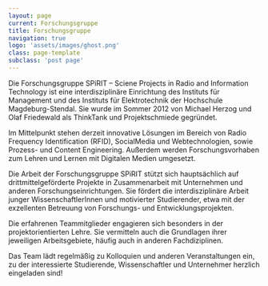 ```yaml
---
layout: page
current: Forschungsgruppe
title: Forschungsgruppe
navigation: true
logo: 'assets/images/ghost.png'
class: page-template
subclass: 'post page'
---
```




Die Forschungsgruppe SPiRIT – Sciene Projects in Radio and Information Technology ist eine interdisziplinäre Einrichtung des Instituts für Management und des Instituts für Elektrotechnik der Hochschule Magdeburg-Stendal. Sie wurde im Sommer 2012 von Michael Herzog und Olaf Friedewald als ThinkTank und Projektschmiede gegründet.

Im Mittelpunkt stehen derzeit innovative Lösungen im Bereich von Radio Frequency Identification (RFID), SocialMedia und Webtechnologien, sowie Prozess- und Content Engineering. Außerdem werden Forschungsvorhaben zum Lehren und Lernen mit Digitalen Medien umgesetzt.

Die Arbeit der Forschungsgruppe SPiRIT stützt sich hauptsächlich auf drittmittelgeförderte Projekte in Zusammenarbeit mit Unternehmen und anderen Forschungseinrichtungen. Sie fördert die interdisziplinäre Arbeit junger WissenschaftlerInnen und motivierter Studierender, etwa mit der exzellenten Betreuung von Forschungs- und Entwicklungsprojekten.

Die erfahrenen Teammitglieder engagieren sich besonders in der projektorientierten Lehre. Sie vermitteln auch die Grundlagen ihrer jeweiligen Arbeitsgebiete, häufig auch in anderen Fachdiziplinen.

Das Team lädt regelmäßig zu Kolloquien und anderen Veranstaltungen ein, zu der interessierte Studierende, Wissenschaftler und Unternehmer herzlich eingeladen sind!

